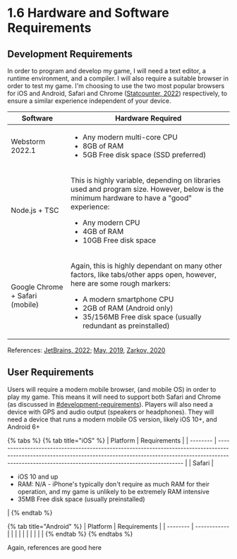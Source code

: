 # 1.6 Hardware and Software Requirements

## Development Requirements

In order to program and develop my game, I will need a text editor, a runtime environment, and a compiler. I will also require a suitable browser in order to test my game. I'm choosing to use the two most popular browsers for iOS and Android, Safari and Chrome ([Statcounter, 2022](../reference-list.md)) respectively, to ensure a similar experience independent of your device.

| Software                        | Hardware Required                                                                                                                                                                                                                                                              |
| ------------------------------- | ------------------------------------------------------------------------------------------------------------------------------------------------------------------------------------------------------------------------------------------------------------------------------ |
| Webstorm 2022.1                 | <ul><li>Any modern multi-core CPU</li><li>8GB of RAM</li><li>5GB Free disk space (SSD preferred)</li></ul>                                                                                                                                                                     |
| Node.js + TSC                   | <p>This is highly variable, depending on libraries used and program size. However, below is the minimum hardware to have a "good" experience:</p><ul><li>Any modern CPU</li><li>4GB of RAM</li><li>10GB Free disk space</li></ul>                                              |
| Google Chrome + Safari (mobile) | <p>Again, this is highly dependant on many other factors, like tabs/other apps open, however, here are some rough markers:</p><ul><li>A modern smartphone CPU</li><li>2GB of RAM (Android only)</li><li>35/156MB Free disk space (usually redundant as preinstalled)</li></ul> |

References: [JetBrains, 2022](../reference-list.md); [May, 2019](../reference-list.md), [Zarkov, 2020](../reference-list.md)

## User Requirements

Users will require a modern mobile browser, (and mobile OS) in order to play my game. This means it will need to support both Safari and Chrome (as discussed in [#development-requirements](1.6-hardware-and-software-requirements.md#development-requirements "mention")). Players will also need a device with GPS and audio output (speakers or headphones). They will need a device that runs a modern mobile OS version, likely iOS 10+, and Android 6+

{% tabs %}
{% tab title="iOS" %}
| Platform | Requirements                                                                                                                                                                                                                   |
| -------- | ------------------------------------------------------------------------------------------------------------------------------------------------------------------------------------------------------------------------------ |
| Safari   | <ul><li>iOS 10 and up</li><li>RAM: N/A - iPhone's typically don't require as much RAM for their operation, and my game is unlikely to be extremely RAM intensive</li><li>35MB Free disk space (usually preinstalled)</li></ul> |
{% endtab %}

{% tab title="Android" %}
| Platform | Requirements |
| -------- | ------------ |
|          |              |
|          |              |
|          |              |
{% endtab %}
{% endtabs %}

Again, references are good here
